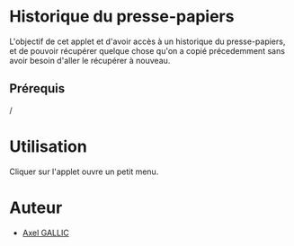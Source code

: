# Historique du presse-papiers
L'objectif de cet applet et d'avoir accès à un historique du presse-papiers, et de pouvoir récupérer quelque chose qu'on a copié précedemment sans avoir besoin d'aller le récupérer à nouveau.

## Prérequis
/

# Utilisation
Cliquer sur l'applet ouvre un petit menu.

# Auteur
- [Axel GALLIC](https://github.com/GALLIC-A)